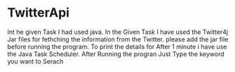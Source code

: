 # TwitterApi
Int he given Task I had used java.
In the Given Task I have used the Twitter4j Jar files for fethching the information from the Twitter.
please add the jar file before running the program.
To print the details for After 1 minute i have use the Java Task Scheduler. 
After Running the progran Just Type the keyword you want to Serach
